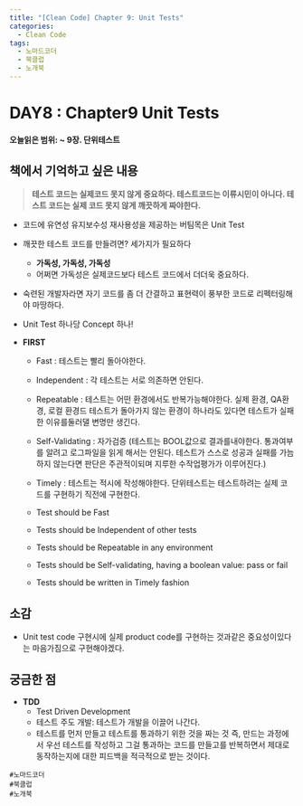 ```yaml
---
title: "[Clean Code] Chapter 9: Unit Tests"
categories:
  - Clean Code
tags:
  - 노마드코더
  - 북클럽
  - 노개북 
---
```



# DAY8 : Chapter9 Unit Tests
#### 오늘읽은 범위: ~ 9장. 단위테스트



## 책에서 기억하고 싶은 내용

> **테스트 코드는 실제코드 못지 않게 중요하다. 테스트코드는 이류시민이 아니다. 테스트 코드는 실제 코드 못지 않게 깨끗하게 짜야한다.**



- 코드에 유연성 유지보수성 재사용성을 제공하는 버팀목은 Unit Test
- 깨끗한 테스트 코드를 만들려면? 세가지가 필요하다
    - **가독성, 가독성, 가독성** 
    - 어쩌면 가독성은 실제코드보다 테스트 코드에서 더더욱 중요하다. 

- 숙련된 개발자라면 자기 코드를 좀 더 간결하고 표현력이 풍부한 코드로 리펙터링해야 마땅하다.
- Unit Test 하나당 Concept 하나!

- **FIRST** 
    - Fast : 테스트는 빨리 돌아야한다.
    - Independent : 각 테스트는 서로 의존하면 안된다.
    - Repeatable : 테스트는 어떤 환경에서도 반복가능해야한다. 실제 환경, QA환경, 로컬 환경드 테스트가 돌아가지 않는 환경이 하나라도 있다면 테스트가 실패한 이유를둘러댈 변명만 생긴다.
    - Self-Validating : 자가검증 (테스트는 BOOL값으로 결과를내야한다. 통과여부를 알려고 로그파일을 읽게 해서는 안된다. 테스트가 스스로 성공과 실패를 가늠하지 않는다면 판단은 주관적이되며 지루한 수작업평가가 이루어진다.)
    - Timely : 테스트는 적시에 작성해야한다. 단위테스트는 테스트하려는 실제 코드를 구현하기 직전에 구현한다.
    - Test should be Fast

    - Tests should be Independent of other tests

    - Tests should be Repeatable in any environment

    - Tests should be Self-validating, having a boolean value: pass or fail

    - Tests should be written in Timely fashion

## 소감
- Unit test code 구현시에 실제 product code를 구현하는 것과같은 중요성이있다는 마음가짐으로 구현해야겠다.

## 궁금한 점 
- **TDD**
    - Test Driven Development
    - 테스트 주도 개발: 테스트가 개발을 이끌어 나간다.
    - 테스트를 먼저 만들고 테스트를 통과하기 위한 것을 짜는 것 즉, 만드는 과정에서 우선 테스트를 작성하고 그걸 통과하는 코드를 만들고를 반복하면서 제대로 동작하는지에 대한 피드백을 적극적으로 받는 것이다.



`#노마드코더`  
`#북클럽`  
`#노개북` 

